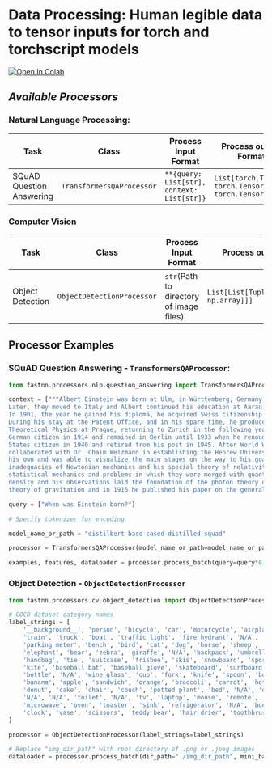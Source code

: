 # Data Processing: Human legible data to tensor inputs for torch and torchscript models 

[![Open In Colab](https://colab.research.google.com/assets/colab-badge.svg)](https://colab.research.google.com/github/aychang95/fastnn/blob/main/notebooks/data_processing.ipynb)


## *Available Processors*

### Natural Language Processing:

| Task | Class | Process Input Format | Process output Format |
| ----------------------------- | ----------------------------- | ----- | ------ |
| SQuAD Question Answering      | `TransformersQAProcessor`     | `**{query: List[str], context: List[str]}`| `List[torch.Tensor, torch.Tensor, torch.Tensor]` |

### Computer Vision
| Task | Class | Process Input Format | Process output Format |
| ----------------------------- | ----------------------------- | ----- | ------ |
| Object Detection | `ObjectDetectionProcessor`     | `str`(Path to directory of image files) | `List[List[Tuple[torch.Tensor, np.array]]]` |


## Processor Examples

### SQuAD Question Answering - `TransformersQAProcessor`:


```python
from fastnn.processors.nlp.question_answering import TransformersQAProcessor

context = ["""Albert Einstein was born at Ulm, in Württemberg, Germany, on March 14, 1879. Six weeks later the family moved to Munich, where he later on began his schooling at the Luitpold Gymnasium. 
Later, they moved to Italy and Albert continued his education at Aarau, Switzerland and in 1896 he entered the Swiss Federal Polytechnic School in Zurich to be trained as a teacher in physics and mathematics. 
In 1901, the year he gained his diploma, he acquired Swiss citizenship and, as he was unable to find a teaching post, he accepted a position as technical assistant in the Swiss Patent Office. In 1905 he obtained his doctor’s degree.
During his stay at the Patent Office, and in his spare time, he produced much of his remarkable work and in 1908 he was appointed Privatdozent in Berne. In 1909 he became Professor Extraordinary at Zurich, in 1911 Professor of 
Theoretical Physics at Prague, returning to Zurich in the following year to fill a similar post. In 1914 he was appointed Director of the Kaiser Wilhelm Physical Institute and Professor in the University of Berlin. He became a 
German citizen in 1914 and remained in Berlin until 1933 when he renounced his citizenship for political reasons and emigrated to America to take the position of Professor of Theoretical Physics at Princeton. He became a United 
States citizen in 1940 and retired from his post in 1945. After World War II, Einstein was a leading figure in the World Government Movement, he was offered the Presidency of the State of Israel, which he declined, and he 
collaborated with Dr. Chaim Weizmann in establishing the Hebrew University of Jerusalem. Einstein always appeared to have a clear view of the problems of physics and the determination to solve them. He had a strategy of 
his own and was able to visualize the main stages on the way to his goal. He regarded his major achievements as mere stepping-stones for the next advance. At the start of his scientific work, Einstein realized the 
inadequacies of Newtonian mechanics and his special theory of relativity stemmed from an attempt to reconcile the laws of mechanics with the laws of the electromagnetic field. He dealt with classical problems of 
statistical mechanics and problems in which they were merged with quantum theory: this led to an explanation of the Brownian movement of molecules. He investigated the thermal properties of light with a low radiation
density and his observations laid the foundation of the photon theory of light. In his early days in Berlin, Einstein postulated that the correct interpretation of the special theory of relativity must also furnish a
theory of gravitation and in 1916 he published his paper on the general theory of relativity. During this time he also contributed to the problems of the theory of radiation and statistical mechanics."""]

query = ["When was Einstein born?"]

# Specify tokenizer for encoding

model_name_or_path = "distilbert-base-cased-distilled-squad"

processor = TransformersQAProcessor(model_name_or_path=model_name_or_path)

examples, features, dataloader = processor.process_batch(query=query*8, context=context*8, mini_batch_size=8, use_gpu=True)


```

### Object Detection - `ObjectDetectionProcessor`


```python
from fastnn.processors.cv.object_detection import ObjectDetectionProcessor

# COCO dataset category names
label_strings = [
    '__background__', 'person', 'bicycle', 'car', 'motorcycle', 'airplane', 'bus',
    'train', 'truck', 'boat', 'traffic light', 'fire hydrant', 'N/A', 'stop sign',
    'parking meter', 'bench', 'bird', 'cat', 'dog', 'horse', 'sheep', 'cow',
    'elephant', 'bear', 'zebra', 'giraffe', 'N/A', 'backpack', 'umbrella', 'N/A', 'N/A',
    'handbag', 'tie', 'suitcase', 'frisbee', 'skis', 'snowboard', 'sports ball',
    'kite', 'baseball bat', 'baseball glove', 'skateboard', 'surfboard', 'tennis racket',
    'bottle', 'N/A', 'wine glass', 'cup', 'fork', 'knife', 'spoon', 'bowl',
    'banana', 'apple', 'sandwich', 'orange', 'broccoli', 'carrot', 'hot dog', 'pizza',
    'donut', 'cake', 'chair', 'couch', 'potted plant', 'bed', 'N/A', 'dining table',
    'N/A', 'N/A', 'toilet', 'N/A', 'tv', 'laptop', 'mouse', 'remote', 'keyboard', 'cell phone',
    'microwave', 'oven', 'toaster', 'sink', 'refrigerator', 'N/A', 'book',
    'clock', 'vase', 'scissors', 'teddy bear', 'hair drier', 'toothbrush'
]

processor = ObjectDetectionProcessor(label_strings=label_strings)

# Replace "img_dir_path" with root directory of .png or .jpeg images
dataloader = processor.process_batch(dir_path="./img_dir_path", mini_batch_size=2, use_gpu=False)


```
